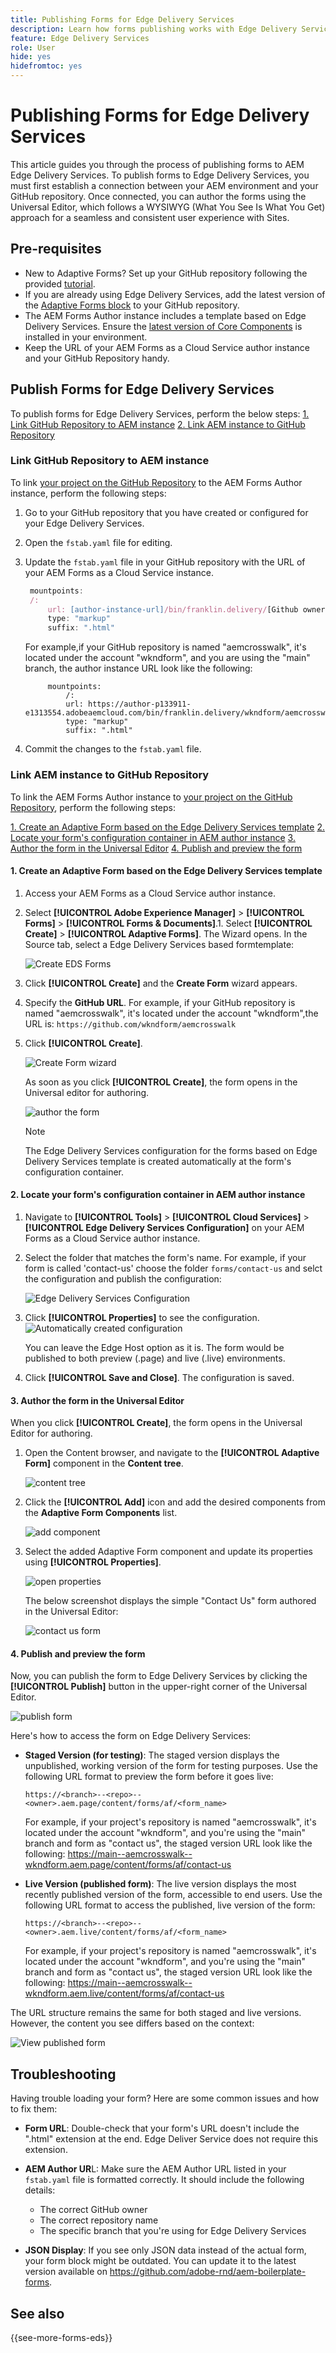 ```yaml
---
title: Publishing Forms for Edge Delivery Services
description: Learn how forms publishing works with Edge Delivery Services and how to publish AEM forms with Edge Delivery Services.
feature: Edge Delivery Services
role: User
hide: yes
hidefromtoc: yes
---
```


# Publishing Forms for Edge Delivery Services 

This article guides you through the process of publishing forms to AEM Edge Delivery Services.
To publish forms to Edge Delivery Services, you must first establish a connection between your AEM environment and your GitHub repository. Once connected, you can author the forms using the Universal Editor, which follows a WYSIWYG (What You See Is What You Get) approach for a seamless and consistent user experience with Sites.

## Pre-requisites

* New to Adaptive Forms? Set up your GitHub repository following the provided [tutorial](/help/edge/docs/forms/tutorial.md#add-adaptive-forms-block-to-your-existing-aem-project).
* If you are already using Edge Delivery Services, add the latest version of the [Adaptive Forms block](/help/edge/docs/forms/tutorial.md#) to your GitHub repository. 
* The AEM Forms Author instance includes a template based on Edge Delivery Services. Ensure the [latest version of Core Components](https://github.com/adobe/aem-core-forms-components) is installed in your environment.
* Keep the URL of your AEM Forms as a Cloud Service author instance and your GitHub Repository handy. 

##  Publish Forms for Edge Delivery Services 

To publish forms for Edge Delivery Services, perform the below steps:
[1. Link GitHub Repository to AEM instance](#link-github-repository-to-aem-instance)
[2. Link AEM instance to GitHub Repository](#link-aem-instance-to-github-repository)
  
### Link GitHub Repository to AEM instance

To link [your project on the GitHub Repository](/help/edge/docs/forms/tutorial.md) to the AEM Forms Author instance, perform the following steps: 

1. Go to your GitHub repository that you have created or configured for your Edge Delivery Services.
1. Open the `fstab.yaml` file for editing.
1. Update the `fstab.yaml` file in your GitHub repository with the URL of your AEM Forms as a Cloud Service instance.
   
   ```javascript
    mountpoints:
    /:
        url: [author-instance-url]/bin/franklin.delivery/[Github owner]/[Github Repository]/[Github branch] 
        type: "markup"
        suffix: ".html"
   ```

   For example,if your GitHub repository is named "aemcrosswalk", it's located under the account "wkndform", and you are using the "main" branch, the author instance URL look like the following:

   ```
        mountpoints:
            /:
            url: https://author-p133911-e1313554.adobeaemcloud.com/bin/franklin.delivery/wkndform/aemcrosswalk/main
            type: "markup"
            suffix: ".html"

   ```

1. Commit the changes to the `fstab.yaml` file.
 
### Link AEM instance to GitHub Repository

To link the AEM Forms Author instance to [your project on the GitHub Repository](/help/edge/docs/forms/tutorial.md), perform the following steps:

[1. Create an Adaptive Form based on the Edge Delivery Services template](#1-create-an-adaptive-form-based-on-the-edge-delivery-services-template)
[2. Locate your form's configuration container in AEM author instance](#2-locate-your-forms-configuration-container-in-aem-author-instance)
[3. Author the form in the Universal Editor](#3-author-the-form-in-the-universal-editor)
[4. Publish and preview the form](#4-publish-and-preview-the-form)

#### 1. Create an Adaptive Form based on the Edge Delivery Services template

1. Access your AEM Forms as a Cloud Service author instance.
1. Select **[!UICONTROL Adobe Experience Manager]** &gt; **[!UICONTROL Forms]** &gt; **[!UICONTROL Forms & Documents]**.1.  Select **[!UICONTROL Create]**  &gt; **[!UICONTROL Adaptive Forms]**. The Wizard opens. In the Source tab, select a Edge Delivery Services based formtemplate:

    ![Create EDS Forms](/help/edge/assets/create-eds-forms.png)

1. Click **[!UICONTROL Create]** and the **Create Form** wizard appears.
1. Specify the **GitHub URL**. For example, if your GitHub repository is named "aemcrosswalk", it's located under the account "wkndform",the URL is:
    `https://github.com/wkndform/aemcrosswalk`
1. Click **[!UICONTROL Create]**.

    ![Create Form wizard](/help/edge/assets/create-form-wizard.png)

    As soon as you click **[!UICONTROL Create]**, the form opens in the Universal editor for authoring.

    ![author the form](/help/edge/assets/author-form.png)

    > [!NOTE]
    >
    > The Edge Delivery Services configuration for the forms based on Edge Delivery Services template is created automatically at the form's configuration container.

#### 2. Locate your form's configuration container in AEM author instance

1. Navigate to **[!UICONTROL Tools]** > **[!UICONTROL Cloud Services]** >  **[!UICONTROL Edge Delivery Services Configuration]** on your AEM Forms as a Cloud Service author instance.
1. Select the folder that matches the form's name. For example, if your form is called 'contact-us' choose the folder `forms/contact-us` and selct the configuration and publish the configuration:

    ![Edge Delivery Services Configuration](/help/forms/assets/aem-instance-eds-configuration.png)

1. Click **[!UICONTROL Properties]** to see the configuration.   
    ![Automatically created configuration](/help/edge/assets/aem-forms-create-configuration-github.png)

    You can leave the Edge Host option as it is. The form would be published to both preview (.page) and live (.live) environments. 

1. Click **[!UICONTROL Save and Close]**. The configuration is saved. 

#### 3. Author the form in the Universal Editor

When you click **[!UICONTROL Create]**, the form opens in the Universal Editor for authoring. 

1. Open the Content browser, and navigate to the **[!UICONTROL Adaptive Form]** component in the **Content tree**.

    ![content tree](/help/edge/assets/content-tree.png)

1. Click the **[!UICONTROL Add]** icon and add the desired components from the **Adaptive Form Components** list. 
   
    ![add component](/help/edge/assets/add-component.png)

1. Select the added Adaptive Form component and update its properties using **[!UICONTROL Properties]**.
 
    ![open properties](/help/edge/assets/component-properties.png)

    The below screenshot displays the simple "Contact Us" form authored in the Universal Editor:

    ![contact us form](/help/edge/assets/contact-us.png)

#### 4. Publish and preview the form
    
Now, you can publish the form to Edge Delivery Services by clicking the **[!UICONTROL Publish]** button in the upper-right corner of the Universal Editor.

![publish form](/help/edge/assets/publish-form.png)


Here's how to access the form on Edge Delivery Services:

* **Staged Version (for testing)**: The staged version displays the unpublished, working version of the form for testing purposes. Use the following URL format to preview the form before it goes live:

    `https://<branch>--<repo>--<owner>.aem.page/content/forms/af/<form_name>`

    For example, if your project's repository is named "aemcrosswalk", it's located under the account "wkndform", and you're using the "main" branch and form as "contact us", the staged version URL look like the following:
    https://main--aemcrosswalk--wkndform.aem.page/content/forms/af/contact-us

* **Live Version (published form)**:   The live version displays the most recently published version of the form, accessible to end users. Use the following URL format to access the published, live version of the form:

    `https://<branch>--<repo>--<owner>.aem.live/content/forms/af/<form_name>`

    For example, if your project's repository is named "aemcrosswalk", it's located under the account "wkndform", and you're using the "main" branch and form as "contact us", the staged version URL look like the following:
    https://main--aemcrosswalk--wkndform.aem.live/content/forms/af/contact-us

The URL structure remains the same for both staged and live versions. However, the content you see differs based on the context:

![View published form](/help/edge/assets/eds-view-publish-form.png)

## Troubleshooting 

Having trouble loading your form? Here are some common issues and how to fix them:

* **Form URL**: Double-check that your form's URL doesn't include the ".html" extension at the end. Edge Deliver Service does not require this extension.

* **AEM Author UR**L: Make sure the AEM Author URL listed in your `fstab.yaml` file is formatted correctly. It should include the following details:

    * The correct GitHub owner
    * The correct repository name
    * The specific branch that you're using for Edge Delivery Services

* **JSON Display**: If you see only JSON data instead of the actual form, your form block might be outdated. You can update it to the latest version available on https://github.com/adobe-rnd/aem-boilerplate-forms.

## See also

{{see-more-forms-eds}}